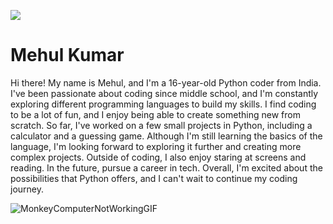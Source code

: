 <a href=#><img src="img.svg"></a>

# Mehul Kumar

Hi there! My name is Mehul, and I'm a 16-year-old Python coder from India. I've been passionate about coding since middle school, and I'm constantly exploring different programming languages to build my skills. I find coding to be a lot of fun, and I enjoy being able to create something new from scratch. So far, I've worked on a few small projects in Python, including a calculator and a guessing game. Although I'm still learning the basics of the language, I'm looking forward to exploring it further and creating more complex projects. Outside of coding, I also enjoy staring at screens and reading. In the future, pursue a career in tech. Overall, I'm excited about the possibilities that Python offers, and I can't wait to continue my coding journey.

![MonkeyComputerNotWorkingGIF](https://user-images.githubusercontent.com/84561537/221343314-cee42673-f3b8-4a78-a00d-f8ab3d5f5d30.gif)
